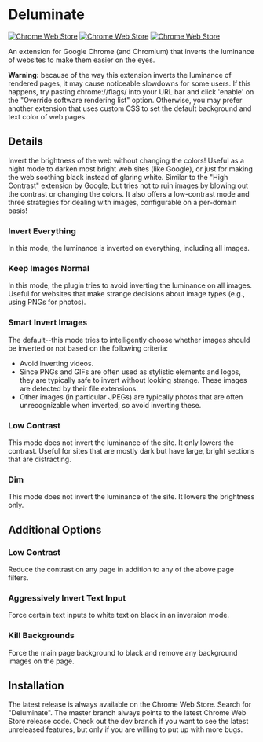 Deluminate
==========

[![Chrome Web Store](
https://img.shields.io/chrome-web-store/v/iebboopaeangfpceklajfohhbpkkfiaa.svg)](https://chrome.google.com/webstore/detail/deluminate/iebboopaeangfpceklajfohhbpkkfiaa)
[![Chrome Web Store](
https://img.shields.io/chrome-web-store/d/iebboopaeangfpceklajfohhbpkkfiaa.svg)](https://chrome.google.com/webstore/detail/deluminate/iebboopaeangfpceklajfohhbpkkfiaa)
[![Chrome Web Store](
https://img.shields.io/chrome-web-store/rating/iebboopaeangfpceklajfohhbpkkfiaa.svg)](https://chrome.google.com/webstore/detail/deluminate/iebboopaeangfpceklajfohhbpkkfiaa)

An extension for Google Chrome (and Chromium) that inverts the luminance of
websites to make them easier on the eyes.

**Warning:** because of the way this extension inverts the luminance of
rendered pages, it may cause noticeable slowdowns for some users. If this
happens, try pasting chrome://flags/ into your URL bar and click 'enable'
on the "Override software rendering list" option. Otherwise, you may 
prefer another extension that uses custom CSS to set the default background
and text color of web pages.

Details
-------

Invert the brightness of the web without changing the colors! Useful as a night
mode to darken most bright web sites (like Google), or just for making the web
soothing black instead of glaring white. Similar to the "High Contrast"
extension by Google, but tries not to ruin images by blowing out the contrast or
changing the colors. It also offers a low-contrast mode and three strategies
for dealing with images, configurable on a per-domain basis!

### Invert Everything ###
In this mode, the luminance is inverted on everything, including all images.

### Keep Images Normal ###
In this mode, the plugin tries to avoid inverting the luminance on all images.
Useful for websites that make strange decisions about image types (e.g., using
PNGs for photos).

### Smart Invert Images ###
The default--this mode tries to intelligently choose whether images should be
inverted or not based on the following criteria:

 * Avoid inverting videos.
 * Since PNGs and GIFs are often used as stylistic elements and logos, they are
   typically safe to invert without looking strange. These images are detected
   by their file extensions.
 * Other images (in particular JPEGs) are typically photos that are often
   unrecognizable when inverted, so avoid inverting these.

### Low Contrast ###
This mode does not invert the luminance of the site. It only lowers the
contrast. Useful for sites that are mostly dark but have large, bright sections
that are distracting.

### Dim ###
This mode does not invert the luminance of the site. It lowers the brightness
only.

Additional Options
------------------

### Low Contrast ###

Reduce the contrast on any page in addition to any of the above page filters.

### Aggressively Invert Text Input ###

Force certain text inputs to white text on black in an inversion mode.

### Kill Backgrounds ###

Force the main page background to black and remove any background images on the
page.


Installation
------------

The latest release is always available on the Chrome Web Store. Search for
"Deluminate". The master branch always points to the latest Chrome Web Store
release code. Check out the dev branch if you want to see the latest unreleased
features, but only if you are willing to put up with more bugs.
